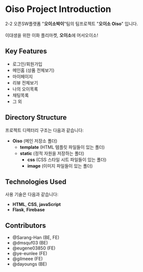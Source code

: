# Oiso Project Introduction
2-2 오픈SW플랫폼 "**오이소박이**"팀의 팀프로젝트 "**오이소 Oiso**" 입니다. <br><br>
이대생을 위한 이화 플리마켓, **오이소**에 어서오이소!

## Key Features
- 로그인/회원가입
- 메인홈 (상품 전체보기)
- 마이페이지
- 리뷰 전체보기
- 나의 오이목록
- 채팅목록
- 그 외

## Directory Structure
프로젝트 디렉터리 구조는 다음과 같습니다:

- **Oiso** (메인 저장소 폴더)
  - **template** (HTML 템플릿 파일들이 있는 폴더)
  - **static** (정적 자원을 저장하는 폴더)
    - **css** (CSS 스타일 시트 파일들이 있는 폴더)
    - **image** (이미지 파일들이 있는 폴더)

## Technologies Used
사용 기술은 다음과 같습니다:

- **HTML**, **CSS**, **javaScript**
- **Flask**, **Firebase**

## Contributors
- @Sarang-Han (BE, FE)<br>
- @dmsquf03 (BE)<br>
- @eugene03850 (FE)<br>
- @ye-eunlee (FE)<br>
- @gilmeee (FE)<br>
- @dayoungs (BE)<br>
